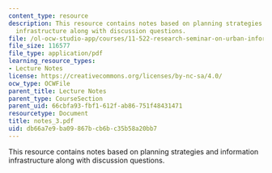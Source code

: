 ```yaml
---
content_type: resource
description: This resource contains notes based on planning strategies and information
  infrastructure along with discussion questions.
file: /ol-ocw-studio-app/courses/11-522-research-seminar-on-urban-information-systems-fall-2005/db66a7e9ba09867bcb6bc35b58a20bb7_notes_3.pdf
file_size: 116577
file_type: application/pdf
learning_resource_types:
- Lecture Notes
license: https://creativecommons.org/licenses/by-nc-sa/4.0/
ocw_type: OCWFile
parent_title: Lecture Notes
parent_type: CourseSection
parent_uid: 66cbfa93-fbf1-612f-ab86-751f48431471
resourcetype: Document
title: notes_3.pdf
uid: db66a7e9-ba09-867b-cb6b-c35b58a20bb7
---
```

This resource contains notes based on planning strategies and information infrastructure along with discussion questions.
